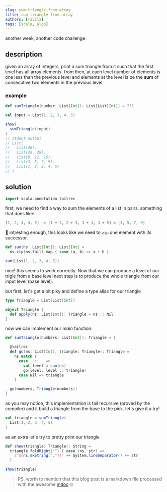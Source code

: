 ```yaml
---
slug: sum-triangle-from-array
title: sum triangle from array
authors: [ravila]
tags: [scala, algo]
---
```


another week, another code challenge

## description

given an array of integers, print a sum triangle from it such that
the first level has all array elements.
from then, at each level number of elements is one less than the previous level 
and elements at the level is be the **sum** of consecutive two elements in the previous level. 

### example

```scala
def sumTriangle(number: List[Int]): List[List[Int]] = ???

val input = List(1, 2, 3, 4, 5)

show(
  sumTriangle(input)
)
// stdout output
// List(
//   List(48),
//   List(20, 28), 
//   List(8, 12, 16), 
//   List(3, 5, 7, 9), 
//   List(1, 2, 3, 4, 5)
// )
```

## solution

```scala mdoc:invisible
import scala.annotation.tailrec
```

first, we need to find a way to sum the elements of a list in pairs, 
something that does like:

```haskell
[1, 2, 3, 4, 5] -> [1 + 2, 2 + 3, 3 + 4, 4 + 5] = [3, 5, 7, 9]
```

🤔 intresting enough, this looks like we need to `zip` one element with its successor.

```scala mdoc
def sum(ns: List[Int]): List[Int] =
  ns.zip(ns.tail).map { case (a, b) => a + b }

sum(List(1, 2, 3, 4, 5))
```

nice! this seems to work correctly. Now that we can produce a level of
our trigle from a base level next step is to produce the whole triangle
from our input level (base level).

but first, let's get a bit piky and define a type alias for our triangle

```scala mdoc
type Triangle = List[List[Int]]

object Triangle {
  def apply(ns: List[Int]): Triangle = ns :: Nil
}
```

now we can implement our *main* function:

```scala mdoc
def sumTriangle(numbers: List[Int]): Triangle = {

  @tailrec
  def go(ns: List[Int], triangle: Triangle): Triangle =
    ns match {
      case _ :: _ =>
        val level = sum(ns)
        go(level, level :: triangle)
      case Nil => triangle
    }

  go(numbers, Triangle(numbers))
}
```

as you may notice, this implementation is tail recursive (proved by the compiler)
and it build a triangle from the base to the pick. let's give it a try!

```scala mdoc
val triangle = sumTriangle(
  List(1, 2, 3, 4, 5)
)
```

as an extra let's try to pretty print our triangle

```scala mdoc
def show(triangle: Triangle): String =
  triangle.foldRight("") { case (ns, str) =>
    s"${ns.mkString(",")}" ++ System.lineSeparator() ++ str
  }

show(triangle)
```

> PS. worth to mention that this blog post is a markdown file processed with the awesome [mdoc](https://scalameta.org/mdoc/) 🤓